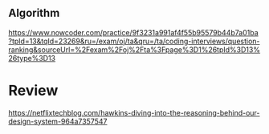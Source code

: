 ## Algorithm
https://www.nowcoder.com/practice/9f3231a991af4f55b95579b44b7a01ba?tpId=13&tqId=23269&ru=/exam/oj/ta&qru=/ta/coding-interviews/question-ranking&sourceUrl=%2Fexam%2Foj%2Fta%3Fpage%3D1%26tpId%3D13%26type%3D13

# Review
https://netflixtechblog.com/hawkins-diving-into-the-reasoning-behind-our-design-system-964a7357547